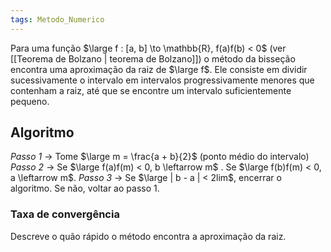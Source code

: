 ```yaml
---
tags: Metodo_Numerico
---
```

Para uma função $\large f : [a, b] \to \mathbb{R}, f(a)f(b) < 0$  (ver [[Teorema de Bolzano | teorema de Bolzano]]) o método da bisseção encontra uma aproximação da raiz de $\large f$. Ele consiste em dividir sucessivamente o intervalo em intervalos progressivamente menores que contenham a raiz, até que se encontre um intervalo suficientemente pequeno.

## Algoritmo
*Passo 1* -> Tome $\large m = \frac{a + b}{2}$ (ponto médio do intervalo)
*Passo 2* -> Se $\large f(a)f(m) < 0, b \leftarrow m$ .  Se $\large f(b)f(m) < 0, a \leftarrow m$.
*Passo 3* -> Se $\large | b - a | < 2lim$, encerrar o algoritmo. Se não, voltar ao passo 1.
### Taxa de convergência

Descreve o quão rápido o método encontra a aproximação da raiz.